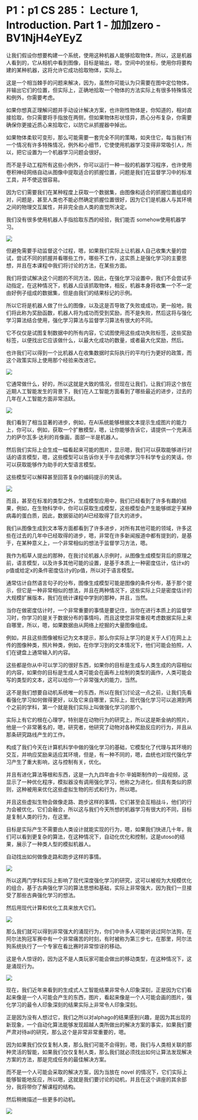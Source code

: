 # P1：p1 CS 285： Lecture 1, Introduction. Part 1 - 加加zero - BV1NjH4eYEyZ

让我们假设你想要构建一个系统，使用这种机器人能够拾取物体，所以，这是机器人看到的，它从相机中看到图像，目标是输出，嗯，空间中的坐标，使用你将要构建的某种机器，这将允许它成功拾取物体，实际上。

这是一个相当棘手的问题来解决，因为，虽然你可能认为只需要在图中定位物体，并输出它们的位置，但实际上，正确地拾取一个物体的方法实际上有很多特殊情况和例外，你需要考虑。

如果你想真正理解问题并手动设计解决方案，也许刚性物体是，你知道的，相对直接拾取，你只需要将手指放在两侧，但如果物体形状怪异，质心分布复杂，你需要确保你更接近质心来拾取它，以防它从抓握器中掉出。

如果物体柔软可变形，那么可能需要一套完全不同的策略，如夹住它，每当我们有一个情况有许多特殊情况，例外和小细节，它使使用机器学习变得非常吸引人，所以，把它设置为一个机器学习问题会很好。

而不是手动工程所有这些小例外，你可以运行一种一般的机器学习程序，也许使用卷积神经网络自动从图像中提取适合的抓握位置，问题是我们在监督学习中的标准工具，并不使这很容易。

因为它们需要我们在某种程度上获取一个数据集，由图像和适合的抓握位置组成的对，问题是，甚至人类也不能必然确定抓握位置很好，因为它们是机器人与其环境之间的物理交互属性，并非完全由人类的直觉所决定。

我们没有很多使用机器人手指拾取东西的经验，我们能否 somehow使用机器学习。

![](img/1f14da89567a795824367b697ecbcbe1_1.png)

但避免需要手动监督这个过程，嗯，如果我们实际上让机器人自己收集大量的尝试，尝试不同的抓握并看哪些工作，哪些不工作，这实质上是强化学习的主要思想，并且在本课程中我们将讨论的方法，在某些方面。

我们将尝试解决这个问题的不同方法，因此，在强化学习设置中，我们不会尝试手动指定，在这种情况下，机器人应该抓取物体，相反，机器本身将收集一个不一定由好例子组成的数据集，但是由我们的结果标记的示例。

所以它将是机器人做了什么的图像，以及这是否导致了失败或成功，更一般地，我们将此称为奖励函数，机器人将为成功而受到奖励，而不是失败，然后这将与强化学习算法结合使用，强化学习算法与监督学习算法有很大的不同。

它不仅仅是试图复制数据中的所有内容，它试图使用这些成功失败标签，这些奖励标签，以便找出它应该做什么，以最大化成功的数量，或者最大化奖励，然后。

也许我们可以得到一个比机器人在收集数据时实际执行的平均行为更好的政策，而这个政策实际上使用那个经验来改进它。



![](img/1f14da89567a795824367b697ecbcbe1_3.png)

它通常做什么，好的，所以这就是大致的情况，但现在让我们，让我们将这个放在近期人工智能发生的背景下，我们在人工智能方面看到了哪些最近的进步，过去的几年在人工智能方面非常活跃。



![](img/1f14da89567a795824367b697ecbcbe1_5.png)

我们看到了相当显著的进步，例如，在AI系统能够根据文本提示生成图片的能力上，你可以，例如，获取一个扩散模型，嗯，让你能够告诉它，请提供一个充满活力的萨尔瓦多·达利的肖像画，面部一半是机器人。

然后我们实际上会生成一幅看起来可能的图片，显示嗯，我们可以获取能够进行对话的语言模型，嗯，这些模型可以告诉你关于牛去哈佛学习牛科学专业的笑话，你可以获取能够作为助手的大型语言模型。

这些模型可以解释甚至回答复杂的编码提示的笑话。

![](img/1f14da89567a795824367b697ecbcbe1_7.png)

而且，甚至在标准的类型之外，生成模型应用中，我们已经看到了许多有趣的结果，例如，在生物科学中，你可以获取生成模型，这些模型会产生能够绑定于某种病毒的蛋白质，因此，数据驱动的AI已经取得了巨大的进步。

我们从图像生成到文本等方面都看到了许多进步，对所有其他可能的领域，许多这些在过去的几年中已经取得的进步，嗯，非常在许多新闻报道中都有提到的，是基于，在某种意义上，一个非常相似的想法于监督学习方法，嗯。

我作为稻草人提出的那种，在我讨论机器人示例时，从图像生成模型背后的原理之前，语言模型，以及许多其他可能的设置，是基于本质上一种密度估计，估计x的p值或给定x的条件密度估计y的p值，所以对于语言模型。

通常估计自然语言句子的分布，图像生成模型可能是图像的条件分布，基于那个提示，但它是一种非常相似的想法，并且在两种情况下，这些实际上只是密度估计的大规模扩展版本，我们在统计课程中学到的那种，并且，当然。

当你在做密度估计时，一个非常重要的事情是要记住，当你在进行本质上的监督学习时，你学习的是关于数据分布的事情吗，而且这使您非常重视考虑数据实际上来自哪里，所以，嗯，如果数据由从网络上挖掘的大量图像组成。

例如，并且这些图像被标记为文本提示，那么你实际上学习的是关于人们在网上上传的图像种类，照片种类，例如，在你学习到的文本情况下，他们可能会拍照，人们在键盘上通常输入的内容。

这些都是你从中可以学习的很好东西，如果你的目标是生成与人类生成的内容相似的内容，如果你的目标是生成人类可能会在画布上绘制的类型的画作，人类可能会写的类型的文本，这可以给你一个非常强大的能力，当然。

这不是我们想要自动机系统唯一的东西，所以在我们讨论这一点之前，让我们先看看强化学习如何做得更好，以及它来自哪里，实际上，现代强化学习可以追溯到两个之前的学科，第一个就是我们实际上叫做强化学习的那个。

实际上有它的根在心理学，特别是在动物行为的研究上，所以这是斯金纳的照片，他是一个非常著名的，嗯，研究者，他研究了动物对各种奖励反应的行为，并且从那条研究路线产生的工作。

构成了我们今天在计算机科学中做的强化学习的基础，它模型化了代理与其环境的交互，并响应奖励来适应其环境，但是，有一种不同的，嗯，血统也对现代强化学习产生了重大影响，这与控制有关，优化。

并且有进化算法等根和东西，这是一九九四年由卡尔·辛姆斯制作的一段视频，这显示了一种优化程序，模拟器没有调用强化学习，他称之为进化，但具有类似的原则，这种被用来优化这些虚拟生物的形式和行为，所以嗯。

并且这些虚拟生物会做像走路、跑步这样的事情，它们甚至会互相战斗，他们的行为会被优化，它们会融合，所以这与我们今天所想的机器学习有很大的不同，目标是复制人类的行为，在这里。

目标是实际产生不需要由人类设计就能实现的行为，嗯，如果我们快进几十年，我们可以看到更复杂的算法，在这种情况下，自动化优化和控制，这是utoso的结果，展示了一种类人型的模拟机器人。

自动找出如何做像走路和跑步这样的事情。

![](img/1f14da89567a795824367b697ecbcbe1_9.png)

所以这两门学科实际上影响了现代深度强化学习的研究，这可以被视为大规模优化的组合，基于古典强化学习的算法思想和基础，实际上非常强大，因为我们一旦接受了那些古典强化学习的想法。

然后用现代计算和优化工具来放大它们。

![](img/1f14da89567a795824367b697ecbcbe1_11.png)

那么我们就可以得到非常强大的涌现行为，你们中许多人可能听说过阿尔法狗，在阿尔法狗冠军赛中有一个非常痛苦的时刻，有时被称为第三步七，在那里，阿尔法狗系统执行了一个专家在看比赛时非常惊讶的移动。

这是令人惊讶的，因为这不是人类玩家可能会做出的移动类型，在这种情况下，这是涌现行为。

![](img/1f14da89567a795824367b697ecbcbe1_13.png)

现在，我们近年来看到的生成式人工智能结果非常令人印象深刻，正是因为它们看起来像是一个人可能会产生的东西，图片，看起来像是一个人可能会画的图片，强化学习的最令人印象深刻的结果实际上非常令人印象深刻。

正是因为没有人想过它，我们之所以对alphago的结果感到兴趣，是因为其出现的新现象，一个自动化算法能够发现超越人类所做出的解决方案的事实，如果我们要严肃对待ai的研究，那么这个是非常非常重要的，嗯。

因为如果我们仅仅复制人类，那么我们可能不会得到，嗯，我们与人类相关联的那种灵活的智能，如果我们仅仅复制人类，那么我们就必须找出如何让算法发现解决方案的方法，那是完成任务的最佳解决方案。

而不是一个人可能会采取的解决方案，因为当放在 novel 的情况下，它们实际上能够智能地反应，所以嗯，这就是我们要讨论的动机，并且在这个讲座的其余部分，我将带你了解课程的结构。

然后稍微描述一些更多的动机。

![](img/1f14da89567a795824367b697ecbcbe1_15.png)